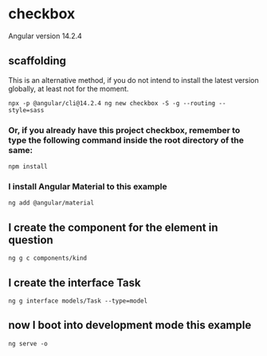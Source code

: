 # checkbox

Angular version 14.2.4

## scaffolding

This is an alternative method, if you do not intend to install the latest version globally, at least not for the moment.

```shell
npx -p @angular/cli@14.2.4 ng new checkbox -S -g --routing --style=sass
```

### Or, if you already have this project checkbox, remember to type the following command inside the root directory of the same:

```shell
npm install
```

### I install Angular Material to this example

```shell
ng add @angular/material
```

## I create the component for the element in question

```shell
ng g c components/kind
```

## I create the interface Task

```shell
ng g interface models/Task --type=model
```

## now I boot into development mode this example

```shell
ng serve -o
```
